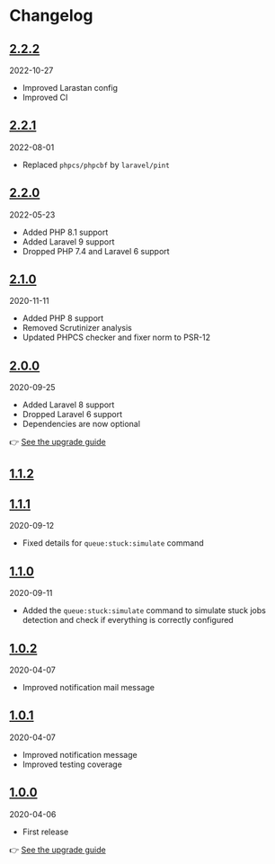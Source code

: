 # Changelog

## [2.2.2](https://github.com/Okipa/laravel-stuck-jobs-notifier/compare/2.2.1...2.2.2)

2022-10-27

* Improved Larastan config
* Improved CI

## [2.2.1](https://github.com/Okipa/laravel-stuck-jobs-notifier/compare/2.2.0...2.2.1)

2022-08-01

* Replaced `phpcs/phpcbf` by `laravel/pint`

## [2.2.0](https://github.com/Okipa/laravel-stuck-jobs-notifier/compare/2.1.0...2.2.0)

2022-05-23

* Added PHP 8.1 support
* Added Laravel 9 support
* Dropped PHP 7.4 and Laravel 6 support

## [2.1.0](https://github.com/Okipa/laravel-stuck-jobs-notifier/compare/2.0.0...2.1.0)

2020-11-11

* Added PHP 8 support
* Removed Scrutinizer analysis
* Updated PHPCS checker and fixer norm to PSR-12

## [2.0.0](https://github.com/Okipa/laravel-stuck-jobs-notifier/compare/1.1.0...2.0.0)

2020-09-25

* Added Laravel 8 support
* Dropped Laravel 6 support
* Dependencies are now optional

:point_right: [See the upgrade guide](/docs/upgrade-guides/from-v1-to-v2.md)

## [1.1.2](https://github.com/Okipa/laravel-stuck-jobs-notifier/compare/1.1.1...1.1.2)
## [1.1.1](https://github.com/Okipa/laravel-stuck-jobs-notifier/compare/1.1.0...1.1.1)

2020-09-12

* Fixed details for `queue:stuck:simulate` command

## [1.1.0](https://github.com/Okipa/laravel-stuck-jobs-notifier/compare/1.0.2...1.1.0)

2020-09-11

* Added the `queue:stuck:simulate` command to simulate stuck jobs detection and check if everything is correctly configured

## [1.0.2](https://github.com/Okipa/laravel-stuck-jobs-notifier/compare/1.0.1...1.0.2)

2020-04-07

* Improved notification mail message

## [1.0.1](https://github.com/Okipa/laravel-stuck-jobs-notifier/compare/1.0.0...1.0.1)

2020-04-07

* Improved notification message
* Improved testing coverage

## [1.0.0](https://github.com/Okipa/laravel-stuck-jobs-notifier/releases/tag/1.0.0)

2020-04-06

* First release

:point_right: [See the upgrade guide](/docs/upgrade-guides/from-failed-job-notifier.md)
